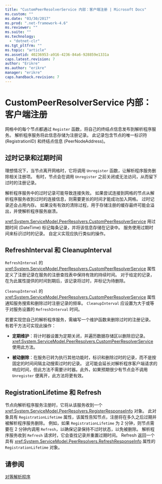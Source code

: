 ```yaml
---
title: "CustomPeerResolverService 内部：客户端注册 | Microsoft Docs"
ms.custom: ""
ms.date: "03/30/2017"
ms.prod: ".net-framework-4.6"
ms.reviewer: ""
ms.suite: ""
ms.technology: 
  - "dotnet-clr"
ms.tgt_pltfrm: ""
ms.topic: "article"
ms.assetid: 40236953-a916-4236-84a6-928859e1331a
caps.latest.revision: 7
author: "Erikre"
ms.author: "erikre"
manager: "erikre"
caps.handback.revision: 7
---
```

# CustomPeerResolverService 内部：客户端注册
网格中的每个节点都通过 `Register` 函数，将自己的终结点信息发布到解析程序服务。  解析程序服务将此信息存储为注册记录。  此记录包含节点的唯一标识符 \(RegistrationID\) 和终结点信息 \(PeerNodeAddress\)。  
  
## 过时记录和过期时间  
 理想情况下，当节点离开网格时，它将调用 `Unregister` 函数，让解析程序服务删除相关注册项。  有时，节点会在调用 `Unregister` 之前关闭或无法访问，从而留下过时的注册记录。  
  
 解析程序服务中的过时记录可能导致连接失败。  如果尝试连接到网格的节点从解析程序服务收到过时的连接信息，则需要更长的时间才能成功加入网格。  过时记录还会占用内存。  如果没有有效的清除过程，用于存储注册的缓存最终可能会溢出，并使解析程序服务崩溃。  
  
 <xref:System.ServiceModel.PeerResolvers.CustomPeerResolverService> 用过期时间 \(DateTime\) 标记每条记录，并将该信息存储在记录中。  服务使用过期时间来标识过时的记录。  自定义实现应执行类似的操作。  
  
## RefreshInterval 和 CleanupInterval  
 `RefreshInterval` 的<xref:System.ServiceModel.PeerResolvers.CustomPeerResolverService> 属性定义了注册记录在服务的注册查找表中保持有效的持续时间。  对于给定的记录，在为此属性提供的时间到期后，该记录将过时，并标记为待删除。  
  
 `CleanupInterval` 的 <xref:System.ServiceModel.PeerResolvers.CustomPeerResolverService> 属性通知服务搜索和删除过时注册记录的频率。  `CleanupInterval` 应设置为大于或等于对服务设置的 `RefreshInterval` 时间。  
  
 若要实现您自己的解析程序服务，需编写一个维护函数来删除过时的注册记录。  有若干方法可实现此操作：  
  
-   **定期维护**：将计时器设置为定期关闭，并遍历数据存储区以删除旧记录。  <xref:System.ServiceModel.PeerResolvers.CustomPeerResolverService> 使用此方法。  
  
-   **被动删除**：在服务已转为执行其他功能时，标识和删除过时的记录，而不是按固定的时间间隔主动搜索过时的记录。  这可能会延长对解析程序客户端请求的响应时间，但此方法不需要计时器。此外，如果预期很少有节点会不调用 `Unregister` 便离开，此方法将更有效。  
  
## RegistrationLifetime 和 Refresh  
 节点向解析程序服务注册时，它将从该服务收到一个 <xref:System.ServiceModel.PeerResolvers.RegisterResponseInfo> 对象。  此对象具有 `RegistrationLifetime` 属性，该属性告知节点，注册将在多久之后过期并被解析程序服务删除。  例如，如果 `RegistrationLifetime` 为 2 分钟，则节点需要在 2 分钟内调用 `Refresh`，以确保记录保持不过时状态，以免被删除。  解析程序服务收到 `Refresh` 请求时，它会查找记录并重置过期时间。  Refresh 返回一个具有 <xref:System.ServiceModel.PeerResolvers.RefreshResponseInfo> 属性的 `RegistrationLifetime` 对象。  
  
## 请参阅  
 [对等解析程序](../../../../docs/framework/wcf/feature-details/peer-resolvers.md)